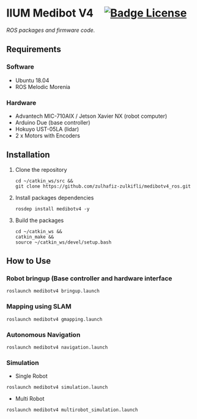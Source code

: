 
# IIUM Medibot V4   [![Badge License]][License]

*ROS packages and firmware code.*


## Requirements

### Software

- Ubuntu 18.04
- ROS Melodic Morenia

### Hardware

- Advantech MIC-710AIX / Jetson Xavier NX (robot computer)
- Arduino Due (base controller)
- Hokuyo UST-05LA (lidar)
- 2 x Motors with Encoders

## Installation

1.  Clone the repository
    ```shell
    cd ~/catkin_ws/src &&
    git clone https://github.com/zulhafiz-zulkifli/medibotv4_ros.git
    ```

2.  Install packages dependencies 
    ```shell
    rosdep install medibotv4 -y
    ```

3. Build the packages 
    ```shell
    cd ~/catkin_ws &&
    catkin_make &&
    source ~/catkin_ws/devel/setup.bash
    ```

## How to Use

### Robot bringup (Base controller and hardware interface
```shell
roslaunch medibotv4 bringup.launch
```

### Mapping using SLAM
```shell
roslaunch medibotv4 gmapping.launch
```

### Autonomous Navigation
```shell
roslaunch medibotv4 navigation.launch
```

### Simulation

- Single Robot
```shell
roslaunch medibotv4 simulation.launch
```

- Multi Robot
```shell
roslaunch medibotv4 multirobot_simulation.launch
```

<!----------------------------------------------------------------------------->

[Badge License]: https://img.shields.io/badge/License-BSD_3--Clause-blue.svg?style=for-the-badge
[License]: LICENSE

